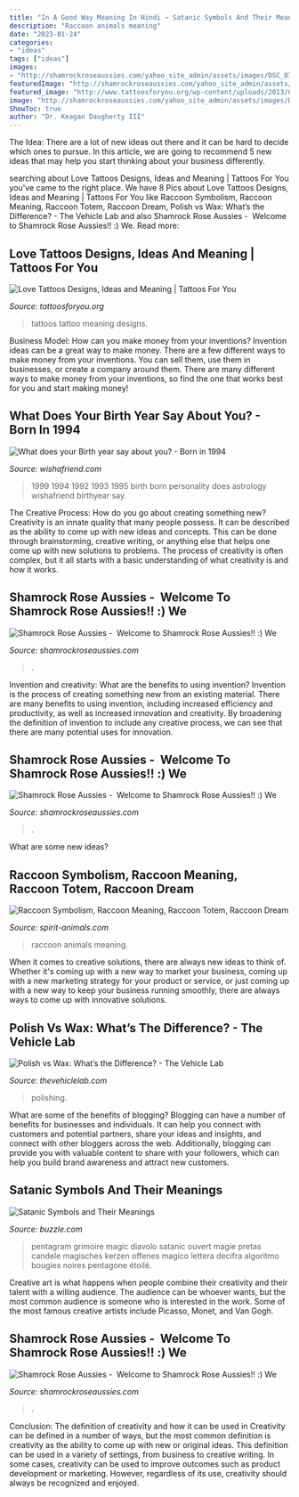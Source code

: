 ```yaml
---
title: "In A Good Way Meaning In Hindi ~ Satanic Symbols And Their Meanings"
description: "Raccoon animals meaning"
date: "2023-01-24"
categories:
- "ideas"
tags: ["ideas"]
images:
- "http://shamrockroseaussies.com/yahoo_site_admin/assets/images/DSC_0789.124232618_std.JPG"
featuredImage: "http://shamrockroseaussies.com/yahoo_site_admin/assets/images/DSC_0296.114214106_std.jpg"
featured_image: "http://www.tattoosforyou.org/wp-content/uploads/2013/09/Tattoo-Love.jpg"
image: "http://shamrockroseaussies.com/yahoo_site_admin/assets/images/DSC_0664.124232016_std.JPG"
ShowToc: true
author: "Dr. Keagan Daugherty III"
---
```



The Idea:
There are a lot of new ideas out there and it can be hard to decide which ones to pursue. In this article, we are going to recommend 5 new ideas that may help you start thinking about your business differently.

	

		
searching about Love Tattoos Designs, Ideas and Meaning | Tattoos For You you've came to the right place. We have 8 Pics about Love Tattoos Designs, Ideas and Meaning | Tattoos For You like Raccoon Symbolism, Raccoon Meaning, Raccoon Totem, Raccoon Dream, Polish vs Wax: What’s the Difference? - The Vehicle Lab and also Shamrock Rose Aussies - ﻿﻿﻿ Welcome to Shamrock Rose Aussies!! :) We. Read more:
		
    
## Love Tattoos Designs, Ideas And Meaning | Tattoos For You

<img loading=lazy src="http://www.tattoosforyou.org/wp-content/uploads/2013/09/Tattoo-Love.jpg" onerror="this.onerror=null;this.src='https://tse3.mm.bing.net/th?id=OIP.N5NFKe_Tuthr6qImfOKHogHaJ4&amp;pid=15.1';" alt="Love Tattoos Designs, Ideas and Meaning | Tattoos For You">

_Source: tattoosforyou.org_

>tattoos tattoo meaning designs. 

	

Business Model: How can you make money from your inventions?
Invention ideas can be a great way to make money. There are a few different ways to make money from your inventions. You can sell them, use them in businesses, or create a company around them. There are many different ways to make money from your inventions, so find the one that works best for you and start making money!

    
## What Does Your Birth Year Say About You? - Born In 1994

<img loading=lazy src="http://www.wishafriend.com/astrology/birthyear/images/1994.jpg" onerror="this.onerror=null;this.src='https://tse2.mm.bing.net/th?id=OIP.cbMF-9S_u9DTVuz1fDpXVQHaD4&amp;pid=15.1';" alt="What does your Birth year say about you? - Born in 1994">

_Source: wishafriend.com_

>1999 1994 1992 1993 1995 birth born personality does astrology wishafriend birthyear say. 

	

The Creative Process: How do you go about creating something new?
Creativity is an innate quality that many people possess. It can be described as the ability to come up with new ideas and concepts. This can be done through brainstorming, creative writing, or anything else that helps one come up with new solutions to problems. The process of creativity is often complex, but it all starts with a basic understanding of what creativity is and how it works.

    
## Shamrock Rose Aussies - ﻿﻿﻿ Welcome To Shamrock Rose Aussies!! :) We

<img loading=lazy src="http://shamrockroseaussies.com/yahoo_site_admin/assets/images/DSC_0296.114214106_std.jpg" onerror="this.onerror=null;this.src='https://tse4.mm.bing.net/th?id=OIP.um2zJdqZFnwdoex8ekB5jgHaEV&amp;pid=15.1';" alt="Shamrock Rose Aussies - ﻿﻿﻿ Welcome to Shamrock Rose Aussies!! :) We">

_Source: shamrockroseaussies.com_

>. 

	

Invention and creativity: What are the benefits to using invention?
Invention is the process of creating something new from an existing material. There are many benefits to using invention, including increased efficiency and productivity, as well as increased innovation and creativity. By broadening the definition of invention to include any creative process, we can see that there are many potential uses for innovation.

    
## Shamrock Rose Aussies - ﻿﻿﻿ Welcome To Shamrock Rose Aussies!! :) We

<img loading=lazy src="http://shamrockroseaussies.com/yahoo_site_admin/assets/images/DSC_0664.124232016_std.JPG" onerror="this.onerror=null;this.src='https://tse1.mm.bing.net/th?id=OIP.cDlM6J2Wp4PEo9mcr3_N_gHaE-&amp;pid=15.1';" alt="Shamrock Rose Aussies - ﻿﻿﻿ Welcome to Shamrock Rose Aussies!! :) We">

_Source: shamrockroseaussies.com_

>. 

	

What are some new ideas?
 

    
## Raccoon Symbolism, Raccoon Meaning, Raccoon Totem, Raccoon Dream

<img loading=lazy src="https://www.spirit-animals.com/wp-content/uploads/2013/06/Raccoon-1-e1496218572910.jpg" onerror="this.onerror=null;this.src='https://tse1.mm.bing.net/th?id=OIP.9rbq6sWm4cdwYWaNYNjOHAHaGL&amp;pid=15.1';" alt="Raccoon Symbolism, Raccoon Meaning, Raccoon Totem, Raccoon Dream">

_Source: spirit-animals.com_

>raccoon animals meaning. 

	

When it comes to creative solutions, there are always new ideas to think of. Whether it's coming up with a new way to market your business, coming up with a new marketing strategy for your product or service, or just coming up with a new way to keep your business running smoothly, there are always ways to come up with innovative solutions.

    
## Polish Vs Wax: What’s The Difference? - The Vehicle Lab

<img loading=lazy src="https://www.thevehiclelab.com/wp-content/uploads/2020/06/polishing-car.jpg" onerror="this.onerror=null;this.src='https://tse2.mm.bing.net/th?id=OIP.7Rn-rEar69fTqaYRDf1cagHaE7&amp;pid=15.1';" alt="Polish vs Wax: What’s the Difference? - The Vehicle Lab">

_Source: thevehiclelab.com_

>polishing. 

	

What are some of the benefits of blogging?
Blogging can have a number of benefits for businesses and individuals. It can help you connect with customers and potential partners, share your ideas and insights, and connect with other bloggers across the web. Additionally, blogging can provide you with valuable content to share with your followers, which can help you build brand awareness and attract new customers.

    
## Satanic Symbols And Their Meanings

<img loading=lazy src="https://pixfeeds.com/images/mystic/fortune-telling/1280-545776460-black-candles-and-open-magic-book.jpg" onerror="this.onerror=null;this.src='https://tse4.mm.bing.net/th?id=OIP.rMsrPVNrYc7Vp5QpndkF6QHaGS&amp;pid=15.1';" alt="Satanic Symbols and Their Meanings">

_Source: buzzle.com_

>pentagram grimoire magic diavolo satanic ouvert magie pretas candele magisches kerzen offenes magico lettera decifra algoritmo bougies noires pentagone étoilé. 

	

Creative art is what happens when people combine their creativity and their talent with a willing audience. The audience can be whoever wants, but the most common audience is someone who is interested in the work. Some of the most famous creative artists include Picasso, Monet, and Van Gogh.

    
## Shamrock Rose Aussies - ﻿﻿﻿ Welcome To Shamrock Rose Aussies!! :) We

<img loading=lazy src="http://shamrockroseaussies.com/yahoo_site_admin/assets/images/DSC_0789.124232618_std.JPG" onerror="this.onerror=null;this.src='https://tse1.mm.bing.net/th?id=OIP.sebjmXqADm-oD36V6t2aDwHaE-&amp;pid=15.1';" alt="Shamrock Rose Aussies - ﻿﻿﻿ Welcome to Shamrock Rose Aussies!! :) We">

_Source: shamrockroseaussies.com_

>. 

	

Conclusion: The definition of creativity and how it can be used in
Creativity can be defined in a number of ways, but the most common definition is creativity as the ability to come up with new or original ideas. This definition can be used in a variety of settings, from business to creative writing. In some cases, creativity can be used to improve outcomes such as product development or marketing. However, regardless of its use, creativity should always be recognized and enjoyed.


